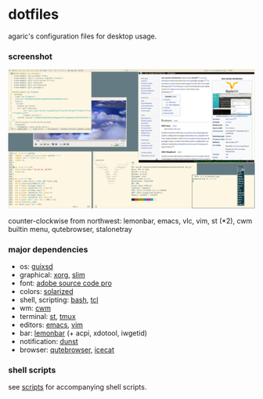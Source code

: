 # dotfiles

agaric's configuration files for desktop usage.

### screenshot

![dotfiles-screenshot](/screenshot.png)

counter-clockwise from northwest: lemonbar, emacs, vlc, vim, st (\*2), cwm builtin menu, qutebrowser, stalonetray

### major dependencies

- os: [guixsd](https://www.gnu.org/software/guix/)
- graphical: [xorg](https://www.x.org/), [slim](https://sourceforge.net/projects/slim.berlios/)
- font: [adobe source code pro](https://github.com/adobe-fonts/source-code-pro)
- colors: [solarized](http://ethanschoonover.com/solarized)
- shell, scripting: [bash](https://www.gnu.org/software/bash/), [tcl](https://www.tcl.tk/)
- wm: [cwm](https://github.com/chneukirchen/cwm)
- terminal: [st](https://st.suckless.org/), [tmux](https://github.com/tmux/tmux/wiki)
- editors: [emacs](https://www.gnu.org/software/emacs/), [vim](https://www.vim.org/)
- bar: [lemonbar](https://github.com/LemonBoy/bar) (+ acpi, xdotool, iwgetid)
- notification: [dunst](https://github.com/dunst-project/dunst)
- browser: [qutebrowser](https://qutebrowser.org/), [icecat](https://www.gnu.org/software/gnuzilla/)

### shell scripts

see [scripts](https://github.com/agarick/scripts) for accompanying shell scripts.
